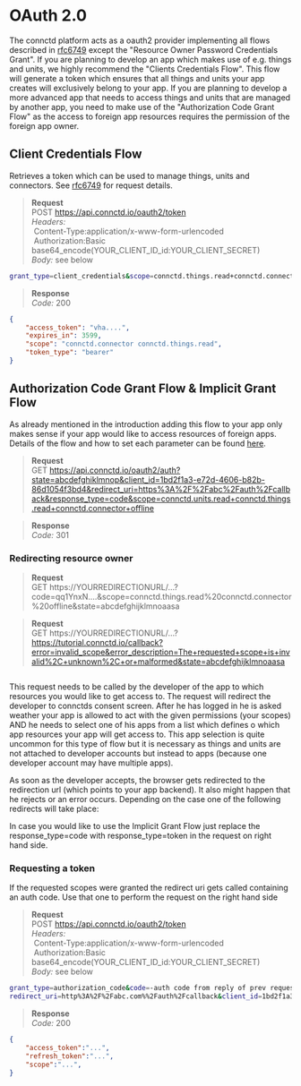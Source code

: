 # OAuth 2.0

The connctd platform acts as a oauth2 provider implementing all flows described in
[rfc6749](https://tools.ietf.org/html/rfc6749#section-4) except the "Resource Owner Password Credentials Grant". If you
are planning to develop an app which makes use of e.g. things and units, we highly recommend the
"Clients Credentials Flow". This flow will generate a token which ensures that all things and units your 
app creates will exclusively belong to your app. If you are planning to develop a more advanced app that needs to
access things and units that are managed by another app, you need to make use of the
"Authorization Code Grant Flow" as the access to foreign app resources requires the permission of the foreign app
owner.

## Client Credentials Flow

Retrieves a token which can be used to manage things, units and connectors. See [rfc6749](https://tools.ietf.org/html/rfc6749#section-4.4)
for request details.

> **Request**<br>
> POST https://api.connctd.io/oauth2/token<br>
> *Headers:*<br>
> &nbsp;Content-Type:application/x-www-form-urlencoded<br>
> &nbsp;Authorization:Basic base64_encode(YOUR_CLIENT_ID_id:YOUR_CLIENT_SECRET)<br>
> *Body:* see below<br>

```bash
grant_type=client_credentials&scope=connctd.things.read+connctd.connector
```

> **Response**<br>
> *Code:* 200

```json
{
    "access_token": "vha....",
    "expires_in": 3599,
    "scope": "connctd.connector connctd.things.read",
    "token_type": "bearer"
}
```

## Authorization Code Grant Flow & Implicit Grant Flow

As already mentioned in the introduction adding this flow to your app only makes sense if your app would like to access
 resources of foreign apps. Details of the flow and how to set each parameter can be found [here](https://tools.ietf.org/html/rfc6749#section-4.1).

> **Request**<br>
> GET https://api.connctd.io/oauth2/auth?state=abcdefghiklmnop&client_id=1bd2f1a3-e72d-4606-b82b-86d1054f3bd4&redirect_uri=https%3A%2F%2Fabc%2Fauth%2Fcallback&response_type=code&scope=connctd.units.read+connctd.things.read+connctd.connector+offline

> **Response**<br>
> *Code:* 301

### Redirecting resource owner

> **Request**<br>
> GET https://YOURREDIRECTIONURL/...?code=qq1YnxN....&scope=connctd.things.read%20connctd.connector%20offline&state=abcdefghijklmnoaasa

> **Request**<br>
> GET https://YOURREDIRECTIONURL/...?https://tutorial.connctd.io/callback?error=invalid_scope&error_description=The+requested+scope+is+invalid%2C+unknown%2C+or+malformed&state=abcdefghijklmnoaasa
```json
```

This request needs to be called by the developer of the app to which resources you would like to get access to. The
request will redirect the developer to connctds consent screen. After he has logged in he is asked weather your app is
allowed to act with the given permissions (your scopes) AND he needs to select one of his apps from a list which defines
 o which app resources your app will get access to. This app selection is quite uncommon for this type of flow but it is
necessary as things and units are not attached to developer accounts but instead to apps (because one
developer account may have multiple apps).

As soon as the developer accepts, the browser gets redirected to the redirection url (which points to your app backend).
It also might happen that he rejects or an error occurs. Depending on the case one of the following redirects will take place:

<aside class="notice">
  In case you would like to use the Implicit Grant Flow just replace the response_type=code with response_type=token in the request on right hand side.
</aside>

### Requesting a token

If the requested scopes were granted the redirect uri gets called containing an auth code. Use that one to perform the
request on the right hand side

> **Request**<br>
> POST https://api.connctd.io/oauth2/token<br>
> *Headers:*<br>
> &nbsp;Content-Type:application/x-www-form-urlencoded<br>
> &nbsp;Authorization:Basic base64_encode(YOUR_CLIENT_ID_id:YOUR_CLIENT_SECRET)<br>
> *Body:* see below<br>

```bash
grant_type=authorization_code&code=-auth code from reply of prev request-&
redirect_uri=http%3A%2F%2Fabc.com%%2Fauth%2Fcallback&client_id=1bd2f1a3-e72d-4606-b82b-86d1054f3bd4
```

> **Response**<br>
> *Code:* 200

```json
{
    "access_token":"...",
    "refresh_token":"...",
    "scope":"...",
}
```
